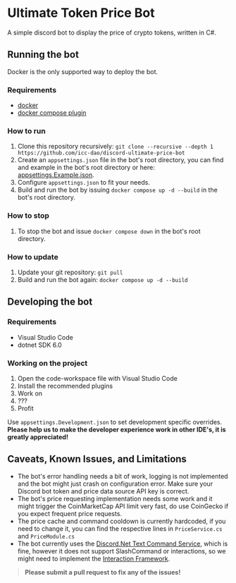# Ultimate Token Price Bot

A simple discord bot to display the price of crypto tokens, written in C#.

## **Running the bot**
Docker is the only supported way to deploy the bot.
### Requirements
- [docker](https://docs.docker.com/engine/install/)
- [docker compose plugin](https://docs.docker.com/compose/install/)

### How to run
1. Clone this repository recursively: ``git clone --recursive --depth 1 https://github.com/icc-dao/discord-ultimate-price-bot``
2. Create an ``appsettings.json`` file in the bot's root directory, you can find and example in the bot's root directory or here: [appsettings.Example.json](https://raw.githubusercontent.com/icc-dao/discord-ultimate-price-bot/main/appsettings.Example.json).
3. Configure ``appsettings.json`` to fit your needs.
4. Build and run the bot by issuing ``docker compose up -d --build`` in the bot's root directory.

### How to stop
1. To stop the bot and issue ``docker compose down`` in the bot's root directory.

### How to update
1. Update your git repository: ``git pull``
2. Build and run the bot again: ``docker compose up -d --build``

## **Developing the bot**
### Requirements
- Visual Studio Code
- dotnet SDK 6.0

### Working on the project
1. Open the code-workspace file with Visual Studio Code
2. Install the recommended plugins
3. Work on
4. ???
5. Profit

Use ``appsettings.Development.json`` to set development specific overrides.  
**Please help us to make the developer experience work in other IDE's, it is greatly appreciated!**

## Caveats, Known Issues, and Limitations
- The bot's error handling needs a bit of work, logging is not implemented and the bot might just crash on configuration error. Make sure your Discord bot token and price data source API key is correct.
- The bot's price requesting implementation needs some work and it might trigger the CoinMarketCap API limit very fast, do use CoinGecko if you expect frequent price requests.
- The price cache and command cooldown is currently hardcoded, if you need to change it, you can find the respective lines in ``PriceService.cs`` and ``PriceModule.cs``
- The bot currently uses the [Discord.Net Text Command Service](https://discordnet.dev/guides/text_commands/intro.html), which is fine, however it does not support SlashCommand or interactions, so we might need to implement the [Interaction Framework](https://discordnet.dev/guides/int_framework/intro.html).
> **Please submit a pull request to fix any of the issues!**